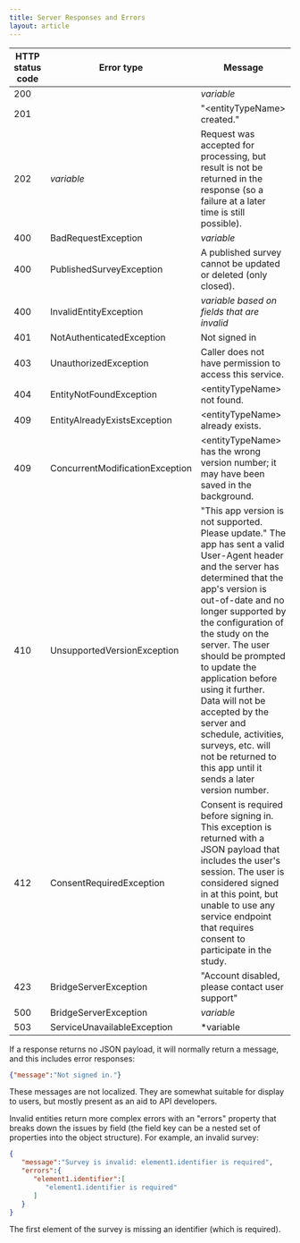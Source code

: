 ```yaml
---
title: Server Responses and Errors
layout: article
---
```


|HTTP status code|Error type|Message|
|---|---|---|
|200||*variable*|
|201||"&lt;entityTypeName&gt; created."|
|202|*variable*|Request was accepted for processing, but result is not be returned in the response (so a failure at a later time is still possible).|
|400|BadRequestException|*variable*|
|400|PublishedSurveyException|A published survey cannot be updated or deleted (only closed).|
|400|InvalidEntityException|*variable based on fields that are invalid*|
|401|NotAuthenticatedException|Not signed in|
|403|UnauthorizedException|Caller does not have permission to access this service.|
|404|EntityNotFoundException|&lt;entityTypeName&gt; not found.|
|409|EntityAlreadyExistsException|&lt;entityTypeName&gt; already exists.|
|409|ConcurrentModificationException|&lt;entityTypeName&gt; has the wrong version number; it may have been saved in the background.|
|410|UnsupportedVersionException|"This app version is not supported. Please update." The app has sent a valid User-Agent header and the server has determined that the app's version is out-of-date and no longer supported by the configuration of the study on the server. The user should be prompted to update the application before using it further. Data will not be accepted by the server and schedule, activities, surveys, etc. will not be returned to this app until it sends a later version number.|
|412|ConsentRequiredException|Consent is required before signing in. This exception is returned with a JSON payload that includes the user's session. The user is considered signed in at this point, but unable to use any service endpoint that requires consent to participate in the study.|
|423|BridgeServerException|"Account disabled, please contact user support"|
|500|BridgeServerException|*variable*|
|503|ServiceUnavailableException|*variable|

If a response returns no JSON payload, it will normally return a message, and this includes error responses:

```json
{"message":"Not signed in."}
```

These messages are not localized. They are somewhat suitable for display to users, but mostly present as an aid to API developers.

Invalid entities return more complex errors with an "errors" property that breaks down the issues by field (the field key can be a nested set of properties into the object structure). For example, an invalid survey:

```json
{   
   "message":"Survey is invalid: element1.identifier is required",
   "errors":{   
      "element1.identifier":[   
         "element1.identifier is required"
      ]
   }
}
```

The first element of the survey is missing an identifier (which is required).